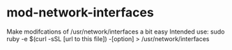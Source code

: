 # mod-network-interfaces

Make modifcations of /usr/network/interfaces a bit easy
Intended use: 
	sudo ruby -e $(curl -sSL [url to this file]) -[option] > /usr/network/interfaces
